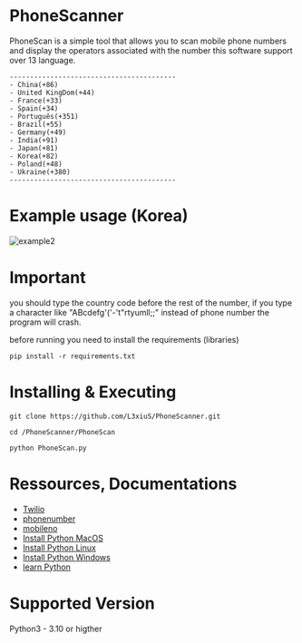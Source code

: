 # PhoneScanner
PhoneScan is a simple tool that allows you to scan mobile phone numbers and display the operators associated with the number
this software support over 13 language.

```
-----------------------------------------
- China(+86)
- United KingDom(+44)
- France(+33)
- Spain(+34)
- Português(+351)
- Brazil(+55)
- Germany(+49)
- India(+91)
- Japan(+81)
- Korea(+82)
- Poland(+48)
- Ukraine(+380)
-----------------------------------------
```

# Example usage (Korea)

![example2](https://user-images.githubusercontent.com/101345730/200019210-2ef03ee7-65fd-4f83-a597-309111da12ac.png)



# Important
you should type the country code before the rest of the number, if you type a character like "ABcdefg'('-'t"rtyumll;;" instead of phone number the program will crash.

before running you need to install the requirements (libraries)

`pip install -r requirements.txt`

#  Installing & Executing

`git clone https://github.com/L3xiuS/PhoneScanner.git`

`cd /PhoneScanner/PhoneScan`

`python PhoneScan.py`

# Ressources, Documentations
- [Twilio](https://www.twilio.com/docs/lookup/quickstart)
- [phonenumber](https://pypi.org/project/phonenumbers/)
- [mobileno](https://pypi.org/search/?q=mobileno)
- [Install Python MacOS](https://www.python.org/downloads/macos/)
- [Install Python Linux](https://www.python.org/downloads/source/)
- [Install Python Windows](https://www.python.org/downloads/windows/)
- [learn Python](https://www.python.org/about/gettingstarted/)

# Supported Version
Python3 - 3.10 or higther

